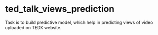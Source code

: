 # ted_talk_views_prediction
Task is to build predictive model, which help in predicting views of video uploaded on TEDX website.
